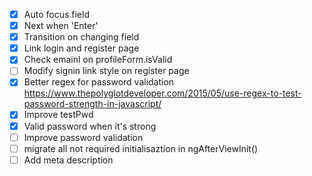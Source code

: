 - [x] Auto focus field
- [x] Next when 'Enter'
- [x] Transition on changing field
- [x] Link login and register page
- [x] Check emainl on profileForm.isValid
- [ ] Modify signin link style on register page
- [x] Better regex for password validation
https://www.thepolyglotdeveloper.com/2015/05/use-regex-to-test-password-strength-in-javascript/
- [x] Improve testPwd
- [x] Valid password when it's strong
- [ ] Improve password validation
- [ ] migrate all not required initialisaztion in ngAfterViewInit()
- [ ] Add meta description
